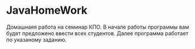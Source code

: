 # JavaHomeWork
Домашнаяя работа на семинар КПО. В начале работы программы вам будет предложено ввести всех студентов. Далее программа работает по указаному заданию.

